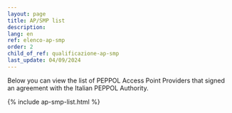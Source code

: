 ```yaml
---
layout: page
title: AP/SMP list
description:
lang: en
ref: elenco-ap-smp
order: 2
child_of_ref: qualificazione-ap-smp
last_update: 04/09/2024
---
```


Below you can view the list of PEPPOL Access Point Providers that signed an agreement with the Italian PEPPOL Authority.

{% include ap-smp-list.html %}
